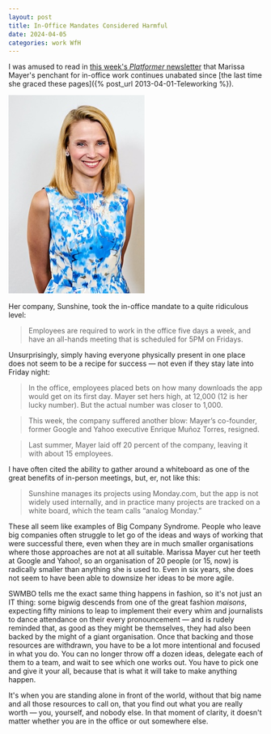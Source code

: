 ```yaml
---
layout: post
title: In-Office Mandates Considered Harmful
date: 2024-04-05
categories: work WfH
---
```


I was amused to read in [this week's *Platformer* newsletter](https://www.platformer.news/marissa-mayer-sunshine-shine-app-design-cofounder-quits/) that Marissa Mayer's penchant for in-office work continues unabated since [the last time she graced these pages]({% post_url 2013-04-01-Teleworking %}). 

![](/images/marissa-mayer.jpg)

Her company, Sunshine, took the in-office mandate to a quite ridiculous level:

> Employees are required to work in the office five days a week, and have an all-hands meeting that is scheduled for 5PM on Fridays.

Unsurprisingly, simply having everyone physically present in one place does not seem to be a recipe for success — not even if they stay late into Friday night:

> In the office, employees placed bets on how many downloads the app would get on its first day. Mayer set hers high, at 12,000 (12 is her lucky number). But the actual number was closer to 1,000.

> This week, the company suffered another blow: Mayer’s co-founder, former Google and Yahoo executive Enrique Muñoz Torres, resigned.

> Last summer, Mayer laid off 20 percent of the company, leaving it with about 15 employees.

I have often cited the ability to gather around a whiteboard as one of the great benefits of in-person meetings, but, er, not like this:

> Sunshine manages its projects using Monday.com, but the app is not widely used internally, and in practice many projects are tracked on a white board, which the team calls “analog Monday.”

These all seem like examples of Big Company Syndrome. People who leave big companies often struggle to let go of the ideas and ways of working that were successful there, even when they are in much smaller organisations where those approaches are not at all suitable. Marissa Mayer cut her teeth at Google and Yahoo!, so an organisation of 20 people (or 15, now) is radically smaller than anything she is used to. Even in six years, she does not seem to have been able to downsize her ideas to be more agile.

SWMBO tells me the exact same thing happens in fashion, so it's not just an IT thing: some bigwig descends from one of the great fashion *maisons*, expecting fifty minions to leap to implement their every whim and journalists to dance attendance on their every pronouncement — and is rudely reminded that, as good as they might be themselves, they had also been backed by the might of a giant organisation. Once that backing and those resources are withdrawn, you have to be a lot more intentional and focused in what you do. You can no longer throw off a dozen ideas, delegate each of them to a team, and wait to see which one works out. You have to pick one and give it your all, because that is what it will take to make anything happen.

It's when you are standing alone in front of the world, without that big name and all those resources to call on, that you find out what you are really worth — you, yourself, and nobody else. In that moment of clarity, it doesn't matter whether you are in the office or out somewhere else.